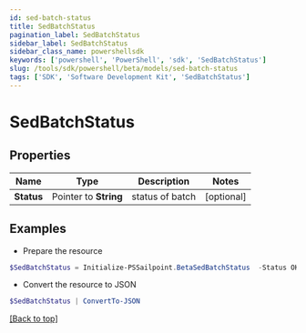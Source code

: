 ```yaml
---
id: sed-batch-status
title: SedBatchStatus
pagination_label: SedBatchStatus
sidebar_label: SedBatchStatus
sidebar_class_name: powershellsdk
keywords: ['powershell', 'PowerShell', 'sdk', 'SedBatchStatus'] 
slug: /tools/sdk/powershell/beta/models/sed-batch-status
tags: ['SDK', 'Software Development Kit', 'SedBatchStatus']
---
```



# SedBatchStatus

## Properties

Name | Type | Description | Notes
------------ | ------------- | ------------- | -------------
**Status** |  Pointer to **String** | status of batch | [optional] 

## Examples

- Prepare the resource
```powershell
$SedBatchStatus = Initialize-PSSailpoint.BetaSedBatchStatus  -Status OK
```

- Convert the resource to JSON
```powershell
$SedBatchStatus | ConvertTo-JSON
```


[[Back to top]](#) 

